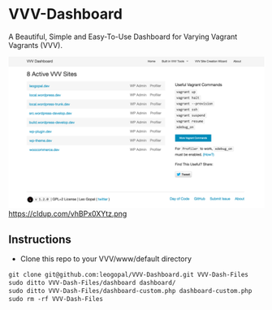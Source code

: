 VVV-Dashboard
=============

A Beautiful, Simple and Easy-To-Use Dashboard for Varying Vagrant Vagrants (VVV).

![image](https://raw.githubusercontent.com/leogopal/VVV-Dashboard/master/dashboard-screenshot.png)
https://cldup.com/vhBPx0XYtz.png

Instructions
-

- Clone this repo to your VVV/www/default directory 

```
git clone git@github.com:leogopal/VVV-Dashboard.git VVV-Dash-Files
sudo ditto VVV-Dash-Files/dashboard dashboard/
sudo ditto VVV-Dash-Files/dashboard-custom.php dashboard-custom.php
sudo rm -rf VVV-Dash-Files
```